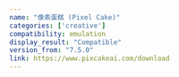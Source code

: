 ```yaml
---
name: "像素蛋糕 (Pixel Cake)"
categories: ['creative']
compatibility: emulation
display_result: "Compatible"
version_from: "7.5.0"
link: https://www.pixcakeai.com/download
---
```

